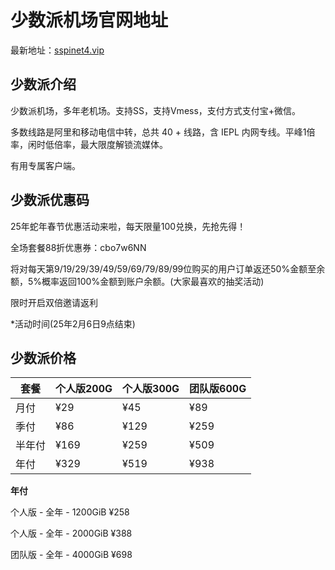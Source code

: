 # 少数派机场官网地址

最新地址：[sspinet4.vip](https://shaop.cfd:2087/#/register?code=004XKI6d)

## 少数派介绍

少数派机场，多年老机场。支持SS，支持Vmess，支付方式支付宝+微信。

多数线路是阿里和移动电信中转，总共 40 + 线路，含 IEPL 内网专线。平峰1倍率，闲时低倍率，最大限度解锁流媒体。

有用专属客户端。

## 少数派优惠码

25年蛇年春节优惠活动来啦，每天限量100兑换，先抢先得！

全场套餐88折优惠券：cbo7w6NN

将对每天第9/19/29/39/49/59/69/79/89/99位购买的用户订单返还50%金额至余额，5%概率返回100%金额到账户余额。(大家最喜欢的抽奖活动)

限时开启双倍邀请返利

*活动时间(25年2月6日9点结束)

## 少数派价格

|套餐|个人版200G|个人版300G|团队版600G|
|----|----|----|----|
|月付|¥29|¥45|¥89|
|季付|¥86|¥129|¥259|
|半年付|¥169|¥259|¥509|
|年付|¥329|¥519|¥938|

**年付**

个人版 - 全年 - 1200GiB ¥258

个人版 - 全年 - 2000GiB ¥388

团队版 - 全年 - 4000GiB ¥698
